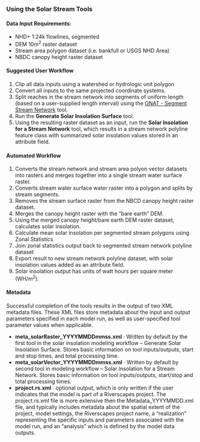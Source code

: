 ### Using the Solar Stream Tools

#### Data Input Requirements:

* NHD+ 1:24k flowlines, segmented
* DEM 10m<sup>2</sup> raster dataset
* Stream area polygon dataset (i.e. bankfull or USGS NHD Area)
* NBDC canopy height raster dataset

#### Suggested User Workflow

1. Clip all data inputs using a watershed or hydrologic unit polygon
2. Convert all inputs to the same projected coordinate systems.
3. Split reaches in the stream network into segments of uniform length (based on a user-supplied 
length interval) using the [GNAT - Segment Stream Network](https://github.com/SouthForkResearch/gnat) tool.
4. Run the **Generate Solar Insolation Surface** tool. 
5. Using the resulting raster dataset as an input, run the **Solar Insolation for a Stream Network** 
tool, which results in a stream network polyline feature class with summarized solar insolation values 
stored in an attribute field. 

#### Automated Workflow

1. Converts the stream network and stream area polyon vector datasets into rasters and merges together 
into a single stream water surface raster.
2. Converts stream water surface water raster into a polygon and splits by stream segments.
3. Removes the stream surface raster from the NBCD canopy height raster dataset.
4. Merges the canopy height raster with the “bare earth” DEM.
5. Using the merged canopy height/bare earth DEM raster dataset, calculates solar insolation.
6. Calculate mean solar insolation per segmented stream polygons using Zonal Statistics
7. Join zonal statistics output back to segmented stream network polyline dataset
8. Export result to new stream network polyline dataset, with solar insolation values added as an attribute field.
9. Solar insolation output has units of watt hours per square meter (WH/m<sup>2</sup>).

#### Metadata

Successful completion of the tools results in the output of two XML metadata files. These XML files store metadata 
about the input and output parameters specified in each model run, as well as user-specified tool parameter values when 
applicable.

* **meta_solarRaster_YYYYMMDDmmss.xml** · Written by default by the first tool in the solar insolation modeling workflow
 – Generate Solar Insolation Surface.  Stores basic information on tool inputs/outputs, start and stop times, and total 
 processing time.
* **meta_solarVector_YYYYMMDDmmss.xml** · Written by default by second tool in modeling workflow – Solar Insolation for
 a Stream Network. Stores basic information on tool inputs/outputs, start/stop and total processing times.
* **project.rs.xml** · optional output, which is only written if the user indicates that the model is part of a
 Riverscapes project. The project.rs.xml file is more extensive then the Metadata_YYYYMMDD.xml file, and typically 
 includes metadata about the spatial extent of the project, model settings, the Riverscapes project name, a 
 “realization” representing the specific inputs and parameters associated with the model run, and an “analysis” which 
 is defined by the model data outputs.
